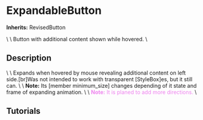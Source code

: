 # ExpandableButton

**Inherits:** RevisedButton

   \    \ Button with additional content shown while hovered.
   \ 
## Description 

   \    \ Expands when hovered by mouse revealing additional content on left side.[br]Was not intended to work with transparent [StyleBox]es, but it still can.
   \    \ **Note:** Its [member minimum_size] changes depending of it state and frame of expanding animation.
   \    \ <span style="color:Violet;">**Note:** It is planed to add more directions.</span>
   \ 
## Tutorials 

	